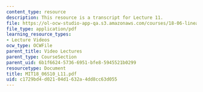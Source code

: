 ```yaml
---
content_type: resource
description: This resource is a transcript for Lecture 11.
file: https://ol-ocw-studio-app-qa.s3.amazonaws.com/courses/18-06-linear-algebra-spring-2010/c1729bd4d02104d1632a4dd8cc63d055_MIT18_06S10_L11.pdf
file_type: application/pdf
learning_resource_types:
- Lecture Videos
ocw_type: OCWFile
parent_title: Video Lectures
parent_type: CourseSection
parent_uid: 6b1f6624-5736-6951-bfe8-5945521b0299
resourcetype: Document
title: MIT18_06S10_L11.pdf
uid: c1729bd4-d021-04d1-632a-4dd8cc63d055
---
```

